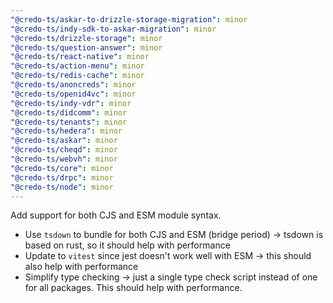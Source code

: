 ```yaml
---
"@credo-ts/askar-to-drizzle-storage-migration": minor
"@credo-ts/indy-sdk-to-askar-migration": minor
"@credo-ts/drizzle-storage": minor
"@credo-ts/question-answer": minor
"@credo-ts/react-native": minor
"@credo-ts/action-menu": minor
"@credo-ts/redis-cache": minor
"@credo-ts/anoncreds": minor
"@credo-ts/openid4vc": minor
"@credo-ts/indy-vdr": minor
"@credo-ts/didcomm": minor
"@credo-ts/tenants": minor
"@credo-ts/hedera": minor
"@credo-ts/askar": minor
"@credo-ts/cheqd": minor
"@credo-ts/webvh": minor
"@credo-ts/core": minor
"@credo-ts/drpc": minor
"@credo-ts/node": minor
---
```


Add support for both CJS and ESM module syntax.

- Use `tsdown` to bundle for both CJS and ESM (bridge period) -> tsdown is based on rust, so it should help with performance
- Update to `vitest` since jest doesn't work well with ESM -> this should also help with performance
- Simplify type checking -> just a single type check script instead of one for all packages. This should help with performance.
